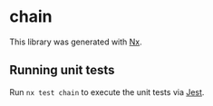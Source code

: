 # chain

This library was generated with [Nx](https://nx.dev).

## Running unit tests

Run `nx test chain` to execute the unit tests via [Jest](https://jestjs.io).
